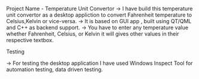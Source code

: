 Project Name - Temperature Unit Convertor
   -> I have build this temperature unit convertor as a desktop appliction to convert Fahrenheit temperature to Celsius,Kelvin or vice-versa.
   -> It is based on GUI app , built using QT/QML and C++ as backend support.
   -> You have to enter any temperature value whether Fahrenheit, Celsius, or Kelvin it will gives other values in their respective textbox.
   
   Testing
   
   -> For testing the desktop application I have used Windows Inspect Tool for automation testing, data driven testing.
